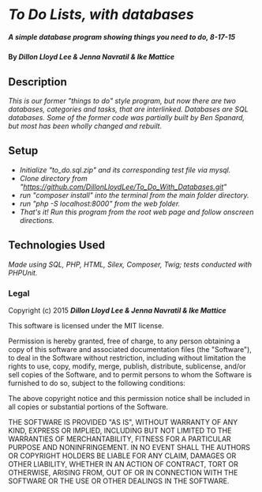 # _To Do Lists, with databases_

##### _A simple database program showing things you need to do, 8-17-15_

#### By _**Dillon Lloyd Lee & Jenna Navratil & Ike Mattice**_

## Description

_This is our former "things to do" style program, but now there are two databases, categories and tasks, that are interlinked.  Databases are SQL databases.  Some of the former code was partially built by Ben Spanard, but most has been wholly changed and rebuilt._

## Setup

* _Initialize "to_do.sql.zip" and its corresponding test file via mysql._
* _Clone directory from "https://github.com/DillonLloydLee/To_Do_With_Databases.git"_
* _run "composer install" into the terminal from the main folder directory._
* _run "php -S localhost:8000" from the web folder._
* _That's it!  Run this program from the root web page and follow onscreen directions._

## Technologies Used

_Made using SQL, PHP, HTML, Silex, Composer, Twig; tests conducted with PHPUnit._

### Legal


Copyright (c) 2015 **_Dillon Lloyd Lee & Jenna Navratil & Ike Mattice_**

This software is licensed under the MIT license.

Permission is hereby granted, free of charge, to any person obtaining a copy
of this software and associated documentation files (the "Software"), to deal
in the Software without restriction, including without limitation the rights
to use, copy, modify, merge, publish, distribute, sublicense, and/or sell
copies of the Software, and to permit persons to whom the Software is
furnished to do so, subject to the following conditions:

The above copyright notice and this permission notice shall be included in
all copies or substantial portions of the Software.

THE SOFTWARE IS PROVIDED "AS IS", WITHOUT WARRANTY OF ANY KIND, EXPRESS OR
IMPLIED, INCLUDING BUT NOT LIMITED TO THE WARRANTIES OF MERCHANTABILITY,
FITNESS FOR A PARTICULAR PURPOSE AND NONINFRINGEMENT. IN NO EVENT SHALL THE
AUTHORS OR COPYRIGHT HOLDERS BE LIABLE FOR ANY CLAIM, DAMAGES OR OTHER
LIABILITY, WHETHER IN AN ACTION OF CONTRACT, TORT OR OTHERWISE, ARISING FROM,
OUT OF OR IN CONNECTION WITH THE SOFTWARE OR THE USE OR OTHER DEALINGS IN
THE SOFTWARE.

